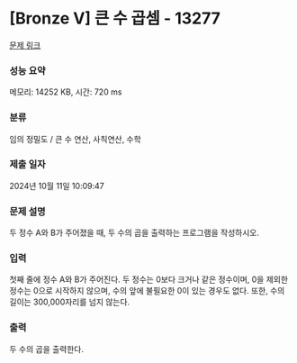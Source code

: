 # [Bronze V] 큰 수 곱셈 - 13277 

[문제 링크](https://www.acmicpc.net/problem/13277) 

### 성능 요약

메모리: 14252 KB, 시간: 720 ms

### 분류

임의 정밀도 / 큰 수 연산, 사칙연산, 수학

### 제출 일자

2024년 10월 11일 10:09:47

### 문제 설명

<p>두 정수 A와 B가 주어졌을 때, 두 수의 곱을 출력하는 프로그램을 작성하시오.</p>

### 입력 

 <p>첫째 줄에 정수 A와 B가 주어진다. 두 정수는 0보다 크거나 같은 정수이며, 0을 제외한 정수는 0으로 시작하지 않으며, 수의 앞에 불필요한 0이 있는 경우도 없다. 또한, 수의 길이는 300,000자리를 넘지 않는다.</p>

### 출력 

 <p>두 수의 곱을 출력한다.</p>

